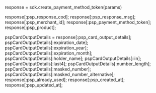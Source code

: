 response = sdk.create_payment_method_token(params)

response[:psp_response_cod];
response[:psp_response_msg];
response[:psp_merchant_id];
response[:psp_payment_method_token];
response[:psp_product];

pspCardOutputDetails = response[:psp_card_output_details];
pspCardOutputDetails[:expiration_date];
pspCardOutputDetails[:expiration_year];
pspCardOutputDetails[:expiration_month];
pspCardOutputDetails[:holder_name];
pspCardOutputDetails[:iin];
pspCardOutputDetails[:last4];
pspCardOutputDetails[:number_length];
pspCardOutputDetails[:masked_number];
pspCardOutputDetails[:masked_number_alternative];
response[:psp_already_used];
response[:psp_created_at];
response[:psp_updated_at];
